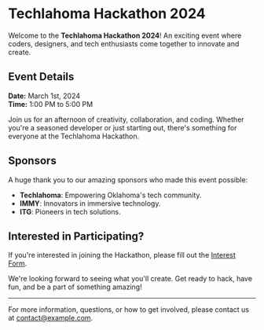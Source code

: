 # Techlahoma Hackathon 2024

Welcome to the **Techlahoma Hackathon 2024**! An exciting event where coders, designers, and tech enthusiasts come together to innovate and create.

## Event Details

**Date:** March 1st, 2024  
**Time:** 1:00 PM to 5:00 PM  

Join us for an afternoon of creativity, collaboration, and coding. Whether you're a seasoned developer or just starting out, there's something for everyone at the Techlahoma Hackathon.

## Sponsors

A huge thank you to our amazing sponsors who made this event possible:

- **Techlahoma**: Empowering Oklahoma's tech community.
- **IMMY**: Innovators in immersive technology.
- **ITG**: Pioneers in tech solutions.

## Interested in Participating?

If you're interested in joining the Hackathon, please fill out the [Interest Form](https://example.com/form).

We're looking forward to seeing what you'll create. Get ready to hack, have fun, and be a part of something amazing!

---

For more information, questions, or how to get involved, please contact us at [contact@example.com](mailto:contact@example.com).
